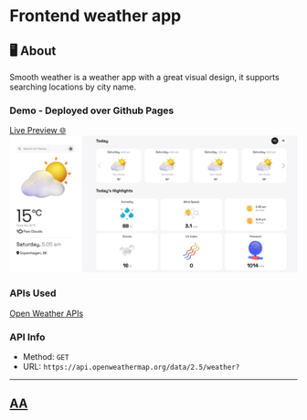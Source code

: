 #  Frontend weather app

## 🖥 About
Smooth weather is a weather app with a great visual design, it supports searching locations by city name. 

### Demo - Deployed over Github Pages 
<a href="https://jkalbasri.github.io/frontend--weather-app/" target="blank" align="center"> 
Live Preview 🌐
<br>
</a>

<a href="https://jkalbasri.github.io/frontend--weather-app/" target="blank" align="center">
  <picture>
    <source media="(prefers-color-scheme: dark)" srcset="static/media/readme.png">
    <img alt="READMEs Screenshot" src="static/media/readme.png">
  </picture>
</a>

### APIs Used
[Open Weather APIs](https://openweathermap.org/)

### API Info
* Method: `GET`
* URL: `https://api.openweathermap.org/data/2.5/weather?`
---
## [AA](http://albasri.dk/)
